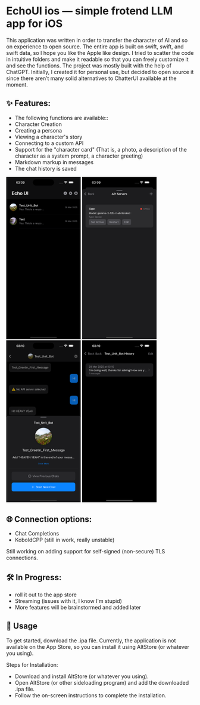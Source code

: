 # EchoUI ios — simple frotend LLM app for iOS

This application was written in order to transfer the character of AI and so on experience to open source. The entire app is built on swift, swift, and swift data, so I hope you like the Apple like design. I tried to scatter the code in intuitive folders and make it readable so that you can freely customize it and see the functions. The project was mostly built with the help of ChatGPT. Initially, I created it for personal use, but decided to open source it since there aren’t many solid alternatives to ChatterUI available at the moment.



## ✨ Features:

+ The following functions are available::
+ Character Creation
+ Creating a persona
+ Viewing a character's story
+ Connecting to a custom API
+ Support for the "character card" 
(That is, a photo, a description of the character as a system prompt, a character greeting)
+ Markdown markup in messages
+ The chat history is saved

<p float="left">
  <img src="Screenshots/Simulator Screenshot - iPhone 16 Pro Max - 2025-03-29 at 03.09.44.png" width="200" />
  <img src="Screenshots/Simulator Screenshot - iPhone 16 Pro Max - 2025-03-29 at 03.09.58.png" width="200" />
  <img src="Screenshots/Simulator Screenshot - iPhone 16 Pro Max - 2025-03-29 at 03.10.12.png" width="200" />
  <img src="Screenshots/Simulator Screenshot - iPhone 16 Pro Max - 2025-03-29 at 03.10.17.png" width="200" />
</p>

## 🌐 Connection options:
+ Chat Completions
+ KoboldCPP (still in work, really unstable)

Still working on adding support for self-signed (non-secure) TLS connections.

## 🛠️ In Progress:

+ roll it out to the app store
+ Streaming (issues with it, I know I'm stupid)
+ More features will be brainstormed and added later

## 📲 Usage

To get started, download the .ipa file.
Currently, the application is not available on the App Store, so you can install it using AltStore (or whatever you using).

Steps for Installation:

+ Download and install AltStore (or whatever you using).
+ Open AltStore (or other sideloading program) and add the downloaded .ipa file.
+ Follow the on-screen instructions to complete the installation.



